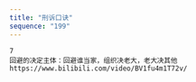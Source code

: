 ```yaml
---
title: "刑诉口诀"
sequence: "199"
---
```


```text
7
回避的决定主体：回避谁当家，组织决老大，老大决其他
https://www.bilibili.com/video/BV1fu4m1T72v/
```
